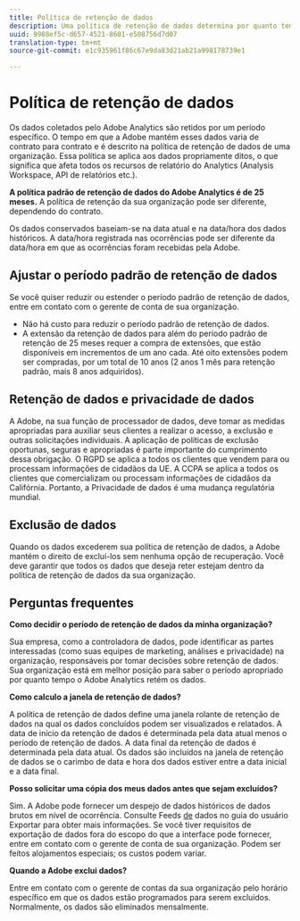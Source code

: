 ```yaml
---
title: Política de retenção de dados
description: Uma política de retenção de dados determina por quanto tempo a Adobe armazena seus dados.
uuid: 9988ef5c-d657-4521-8601-e508756d7d07
translation-type: tm+mt
source-git-commit: e1c935961f86c67e9da83d21ab21a998178739e1

---
```



# Política de retenção de dados

Os dados coletados pelo Adobe Analytics são retidos por um período específico. O tempo em que a Adobe mantém esses dados varia de contrato para contrato e é descrito na política de retenção de dados de uma organização. Essa política se aplica aos dados propriamente ditos, o que significa que afeta todos os recursos de relatório do Analytics (Analysis Workspace, API de relatórios etc.).

**A política padrão de retenção de dados do Adobe Analytics é de 25 meses.** A política de retenção da sua organização pode ser diferente, dependendo do contrato.

Os dados conservados baseiam-se na data atual e na data/hora dos dados históricos. A data/hora registrada nas ocorrências pode ser diferente da data/hora em que as ocorrências foram recebidas pela Adobe.

## Ajustar o período padrão de retenção de dados

Se você quiser reduzir ou estender o período padrão de retenção de dados, entre em contato com o gerente de conta de sua organização.

* Não há custo para reduzir o período padrão de retenção de dados.
* A extensão da retenção de dados para além do período padrão de retenção de 25 meses requer a compra de extensões, que estão disponíveis em incrementos de um ano cada. Até oito extensões podem ser compradas, por um total de 10 anos (2 anos 1 mês para retenção padrão, mais 8 anos adquiridos).

## Retenção de dados e privacidade de dados

A Adobe, na sua função de processador de dados, deve tomar as medidas apropriadas para auxiliar seus clientes a realizar o acesso, a exclusão e outras solicitações individuais. A aplicação de políticas de exclusão oportunas, seguras e apropriadas é parte importante do cumprimento dessa obrigação. O RGPD se aplica a todos os clientes que vendem para ou processam informações de cidadãos da UE. A CCPA se aplica a todos os clientes que comercializam ou processam informações de cidadãos da Califórnia. Portanto, a Privacidade de dados é uma mudança regulatória mundial.

## Exclusão de dados

Quando os dados excederem sua política de retenção de dados, a Adobe mantém o direito de excluí-los sem nenhuma opção de recuperação. Você deve garantir que todos os dados que deseja reter estejam dentro da política de retenção de dados da sua organização.

## Perguntas frequentes

**Como decidir o período de retenção de dados da minha organização?**

Sua empresa, como a controladora de dados, pode identificar as partes interessadas (como suas equipes de marketing, análises e privacidade) na organização, responsáveis por tomar decisões sobre retenção de dados. Sua organização está em melhor posição para saber o período apropriado por quanto tempo o Adobe Analytics retém os dados.

**Como calculo a janela de retenção de dados?**

A política de retenção de dados define uma janela rolante de retenção de dados na qual os dados concluídos podem ser visualizados e relatados. A data de início da retenção de dados é determinada pela data atual menos o período de retenção de dados. A data final da retenção de dados é determinada pela data atual. Os dados são incluídos na janela de retenção de dados se o carimbo de data e hora dos dados estiver entre a data inicial e a data final.

**Posso solicitar uma cópia dos meus dados antes que sejam excluídos?**

Sim. A Adobe pode fornecer um despejo de dados históricos de dados brutos em nível de ocorrência. Consulte Feeds [de](/help/export/analytics-data-feed/data-feed-overview.md) dados no guia do usuário Exportar para obter mais informações. Se você tiver requisitos de exportação de dados fora do escopo do que a interface pode fornecer, entre em contato com o gerente de conta de sua organização. Podem ser feitos alojamentos especiais; os custos podem variar.

**Quando a Adobe exclui dados?**

Entre em contato com o gerente de contas da sua organização pelo horário específico em que os dados estão programados para serem excluídos. Normalmente, os dados são eliminados mensalmente.
